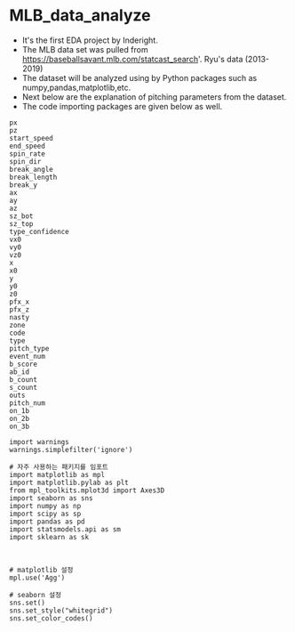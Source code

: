 # MLB_data_analyze
- It's the first EDA project by Inderight.
- The MLB data set was pulled from https://baseballsavant.mlb.com/statcast_search'. Ryu's data (2013-2019)
- The dataset will be analyzed using by Python packages such as numpy,pandas,matplotlib,etc.
- Next below are the explanation of pitching parameters from the dataset.
- The code importing packages are given below as well.

```
px	
pz	
start_speed	
end_speed	
spin_rate	
spin_dir	
break_angle	
break_length	
break_y	
ax	
ay	
az	
sz_bot	
sz_top	
type_confidence	
vx0	
vy0
vz0	
x	
x0	
y	
y0	
z0	
pfx_x	
pfx_z	
nasty	
zone	
code	
type	
pitch_type	
event_num	
b_score	
ab_id	
b_count	
s_count	
outs	
pitch_num	
on_1b	
on_2b	
on_3b
```
```
import warnings
warnings.simplefilter('ignore')

# 자주 사용하는 패키지를 임포트
import matplotlib as mpl
import matplotlib.pylab as plt
from mpl_toolkits.mplot3d import Axes3D
import seaborn as sns
import numpy as np
import scipy as sp
import pandas as pd
import statsmodels.api as sm
import sklearn as sk



# matplotlib 설정
mpl.use('Agg')

# seaborn 설정
sns.set()
sns.set_style("whitegrid")
sns.set_color_codes()
```



